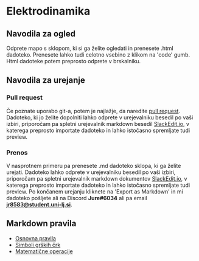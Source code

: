 # Elektrodinamika

## Navodila za ogled
Odprete mapo s sklopom, ki si ga želite ogledati in prenesete .html dadoteko. Prenesete lahko tudi celotno vsebino z klikom na 'code' gumb. Html dadoteke potem preprosto odprete v brskalniku.

## Navodila za urejanje

### Pull request
Če poznate uporabo git-a, potem je najlažje, da naredite [pull request](https://opensource.com/article/19/7/create-pull-request-github). Dadoteko, ki jo želite dopolniti lahko odprete v urejevalniku besedil po vaši izbiri, priporočam pa spletni urejevalnik markdown besedil [SlackEdit.io](https://stackedit.io/), v katerega preprosto importate dadoteko in lahko istočasno spremljate tudi preview.

### Prenos
V nasprotnem primeru pa prenesete .md dadoteko sklopa, ki ga želite urejati.
Dadoteko lahko odprete v urejevalniku besedil po vaši izbiri, priporočam pa spletni urejevalnik markdown dokumentov [SlackEdit.io](https://stackedit.io/), v katerega preprosto importate dadoteko in lahko istočasno spremljate tudi preview. Po končanem urejanju kliknete na 'Export as Markdown' in mi dadoteko pošljete ali na Discord **Jure#6034** ali pa email **jr8583@student.uni-lj.si**.

## Markdown pravila

* [Osnovna pravila](https://www.markdownguide.org/basic-syntax)
* [Simboli grških črk](https://www.latex-tutorial.co\frac{m}{s}ymbols/greek-alphabet/)
* [Matematične operacije](https://en.wikibooks.org/wiki/LaTeX/Mathematics#Multiplication_of_two_numbers)
